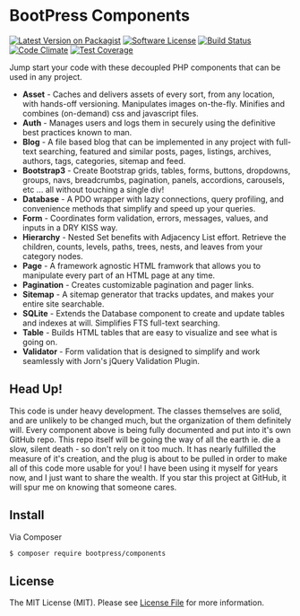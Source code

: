 # BootPress Components

[![Latest Version on Packagist](https://img.shields.io/packagist/v/bootpress/components.svg?style=flat-square)](https://packagist.org/packages/bootpress/components)
[![Software License](https://img.shields.io/badge/license-MIT-brightgreen.svg?style=flat-square)](LICENSE.md)
[![Build Status](https://img.shields.io/travis/Kylob/BootPress/master.svg?style=flat-square)](https://travis-ci.org/Kylob/BootPress)
[![Code Climate](https://img.shields.io/codeclimate/github/Kylob/BootPress.svg?style=flat-square)](https://codeclimate.com/github/Kylob/BootPress)
[![Test Coverage](https://img.shields.io/codeclimate/coverage/github/Kylob/BootPress.svg?style=flat-square)](https://codeclimate.com/github/Kylob/BootPress/coverage)

Jump start your code with these decoupled PHP components that can be used in any project.

- **Asset** - Caches and delivers assets of every sort, from any location, with hands-off versioning.  Manipulates images on-the-fly.  Minifies and combines (on-demand) css and javascript files.
- **Auth** - Manages users and logs them in securely using the definitive best practices known to man.
- **Blog** - A file based blog that can be implemented in any project with full-text searching, featured and similar posts, pages, listings, archives, authors, tags, categories, sitemap and feed.
- **Bootstrap3** - Create Bootstrap grids, tables, forms, buttons, dropdowns, groups, navs, breadcrumbs, pagination, panels, accordions, carousels, etc ... all without touching a single div!
- **Database** - A PDO wrapper with lazy connections, query profiling, and convenience methods that simplify and speed up your queries.
- **Form** - Coordinates form validation, errors, messages, values, and inputs in a DRY KISS way.
- **Hierarchy** - Nested Set benefits with Adjacency List effort.  Retrieve the children, counts, levels, paths, trees, nests, and leaves from your category nodes.
- **Page** - A framework agnostic HTML framwork that allows you to manipulate every part of an HTML page at any time.
- **Pagination** - Creates customizable pagination and pager links.
- **Sitemap** - A sitemap generator that tracks updates, and makes your entire site searchable.
- **SQLite** - Extends the Database component to create and update tables and indexes at will.  Simplifies FTS full-text searching.
- **Table** - Builds HTML tables that are easy to visualize and see what is going on.
- **Validator** - Form validation that is designed to simplify and work seamlessly with Jorn's jQuery Validation Plugin.


## Head Up!

This code is under heavy development.  The classes themselves are solid, and are unlikely to be changed much, but the organization of them definitely will.  Every component above is being fully documented and put into it's own GitHub repo.  This repo itself will be going the way of all the earth ie. die a slow, silent death - so don't rely on it too much.  It has nearly fulfilled the measure of it's creation, and the plug is about to be pulled in order to make all of this code more usable for you!  I have been using it myself for years now, and I just want to share the wealth.  If you star this project at GitHub, it will spur me on knowing that someone cares.


## Install

Via Composer

``` bash
$ composer require bootpress/components
```

## License

The MIT License (MIT). Please see [License File](LICENSE.md) for more information.
